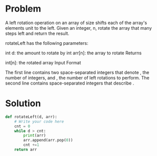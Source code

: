 Problem
==
A left rotation operation on an array of size  shifts each of the array's elements  unit to the left. Given an integer, n, rotate the array that many steps 
left and return the result.


rotateLeft has the following parameters:

int d: the amount to rotate by
int arr[n]: the array to rotate
Returns

int[n]: the rotated array
Input Format

The first line contains two space-separated integers that denote , the number of integers, and , the number of left rotations to perform.
The second line contains  space-separated integers that describe .



Solution
==

~~~py
def rotateLeft(d, arr):
    # Write your code here
    cnt = 0
    while d > cnt:
        print(arr)
        arr.append(arr.pop(0))
        cnt +=1
    return arr
~~~
